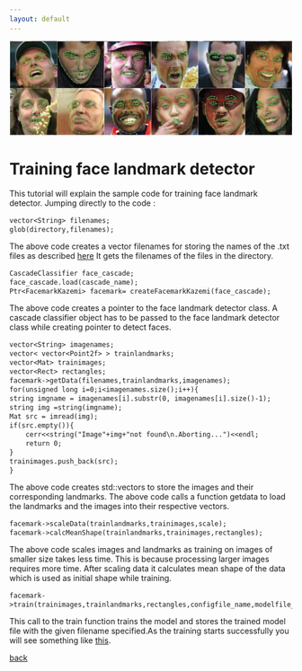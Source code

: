 ```yaml
---
layout: default
---
```


![](3.jpg)

# [](#header-1)Training face landmark detector

This tutorial will explain the sample code for training face landmark detector. Jumping directly to the code :

```
vector<String> filenames;
glob(directory,filenames);
```
The above code creates a vector filenames for storing the names of the .txt files as described [here](index)
It gets the filenames of the files in the directory.

```
CascadeClassifier face_cascade;
face_cascade.load(cascade_name);
Ptr<FacemarkKazemi> facemark= createFacemarkKazemi(face_cascade);
```

The above code creates a pointer to the face landmark detector class.
A cascade classifier object has to be passed to the face landmark detector class while creating pointer to detect faces.

```
vector<String> imagenames;
vector< vector<Point2f> > trainlandmarks;
vector<Mat> trainimages;
vector<Rect> rectangles;
facemark->getData(filenames,trainlandmarks,imagenames);
for(unsigned long i=0;i<imagenames.size();i++){
string imgname = imagenames[i].substr(0, imagenames[i].size()-1);
string img =string(imgname);
Mat src = imread(img);
if(src.empty()){
    cerr<<string("Image"+img+"not found\n.Aborting...")<<endl;
    return 0;
}
trainimages.push_back(src);
}
```
The above code creates std::vectors to store the images and their corresponding landmarks. 
The above code calls a function getdata to load the landmarks and the images into their respective vectors.

```
facemark->scaleData(trainlandmarks,trainimages,scale);
facemark->calcMeanShape(trainlandmarks,trainimages,rectangles);
```
The above code scales images and landmarks as training on images of smaller size takes less time.
This is because processing larger images requires more time. After scaling data it calculates mean
shape of the data which is used as initial shape while training.

```
facemark->train(trainimages,trainlandmarks,rectangles,configfile_name,modelfile_name);
```
This call to the train function trains the model and stores the trained model file with the given
filename specified.As the training starts successfully you will see something like [this](train1.png).

[back](./)
